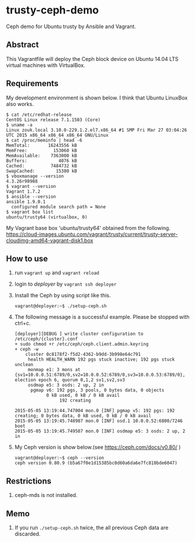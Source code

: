 # trusty-ceph-demo
Ceph demo for Ubuntu trusty by Ansible and Vagrant.

## Abstract

This Vagrantfile will deploy the Ceph block device on Ubuntu 14.04 LTS virtual machines with VirtualBox.

## Requirements

My development environment is shown below. I think that Ubuntu LinuxBox also works.

    $ cat /etc/redhat-release
    CentOS Linux release 7.1.1503 (Core)
    $ uname -a
    Linux zouk.local 3.10.0-229.1.2.el7.x86_64 #1 SMP Fri Mar 27 03:04:26 UTC 2015 x86_64 x86_64 x86_64 GNU/Linux
    $ cat /proc/meminfo | head -6
    MemTotal:       16243556 kB
    MemFree:          153060 kB
    MemAvailable:    7363000 kB
    Buffers:            4076 kB
    Cached:          7484732 kB
    SwapCached:        15380 kB
    $ vboxmanage --version
    4.3.26r98988
    $ vagrant --version
    Vagrant 1.7.2
    $ ansible --version
    ansible 1.9.0.1
      configured module search path = None
    $ vagrant box list
    ubuntu/trusty64 (virtualbox, 0)

My Vagrant base box 'ubuntu/trusty64' obtained from the following.
https://cloud-images.ubuntu.com/vagrant/trusty/current/trusty-server-cloudimg-amd64-vagrant-disk1.box

## How to use

1. run `vagrant up` and `vagrant reload`
1. login to *deployer* by `vagrant ssh deployer`
1. Install the Ceph by using script like this.

    ```
    vagrant@deployer:~$ ./setup-ceph.sh
    ```

1. The following message is a successful example. Please be stopped with ctrl+c.

    ```
    [deployer][DEBUG ] write cluster configuration to /etc/ceph/{cluster}.conf
    + sudo chmod +r /etc/ceph/ceph.client.admin.keyring
    + ceph -w
        cluster 0c8178f2-f5d2-4362-b9dd-3b998e64c791
         health HEALTH_WARN 192 pgs stuck inactive; 192 pgs stuck unclean
         monmap e1: 3 mons at {sv1=10.0.0.51:6789/0,sv2=10.0.0.52:6789/0,sv3=10.0.0.53:6789/0}, election epoch 6, quorum 0,1,2 sv1,sv2,sv3
         osdmap e5: 3 osds: 2 up, 2 in
          pgmap v6: 192 pgs, 3 pools, 0 bytes data, 0 objects
                0 kB used, 0 kB / 0 kB avail
                     192 creating

    2015-05-05 13:19:44.747004 mon.0 [INF] pgmap v5: 192 pgs: 192 creating; 0 bytes data, 0 kB used, 0 kB / 0 kB avail
    2015-05-05 13:19:45.748987 mon.0 [INF] osd.1 10.0.0.52:6800/7246 boot
    2015-05-05 13:19:45.749507 mon.0 [INF] osdmap e5: 3 osds: 2 up, 2 in
    ```

1. My Ceph version is show below.(see https://ceph.com/docs/v0.80/ )

    ```
    vagrant@deployer:~$ ceph --version
    ceph version 0.80.9 (b5a67f0e1d15385bc0d60a6da6e7fc810bde6047)
    ```

## Restrictions

1. ceph-mds is not installed.

## Memo

1. If you run `./setup-ceph.sh` twice, the all previous Ceph data are discarded.
